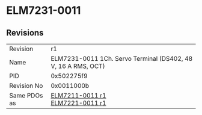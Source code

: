 # ELM7231-0011

## Revisions
<table>
<tr>
<td>Revision</td>
<td>r1</td>
</tr>
<tr>
<td>Name</td>
<td>ELM7231-0011 1Ch. Servo Terminal (DS402, 48 V, 16 A RMS, OCT)</td>
</tr>
<tr>
<td>PID</td>
<td>0x502275f9</td>
</tr>
<tr>
<td>Revision No</td>
<td>0x0011000b</td>
</tr>
<tr>
<td>Same PDOs as</td>
<td><a href="ELM7211-0011.md">ELM7211-0011 r1</a><br/><a href="ELM7221-0011.md">ELM7221-0011 r1</a></td>
</tr>
</table>
